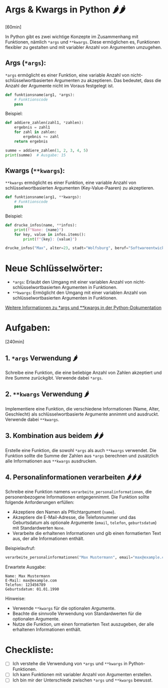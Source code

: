 # Args & Kwargs in Python 🌶️🌶️
[60min]

In Python gibt es zwei wichtige Konzepte im Zusammenhang mit Funktionen, nämlich `*args` und `**kwargs`. Diese ermöglichen es, Funktionen flexibler zu gestalten und mit variabler Anzahl von Argumenten umzugehen.

## Args (`*args`):

`*args` ermöglicht es einer Funktion, eine variable Anzahl von nicht-schlüsselwortbasierten Argumenten zu akzeptieren. Das bedeutet, dass die Anzahl der Argumente nicht im Voraus festgelegt ist.

```python
def funktionsname(arg1, *args):
    # Funktionscode
    pass
```

Beispiel:

```python
def addiere_zahlen(zahl1, *zahlen):
    ergebnis = zahl1
    for zahl in zahlen:
        ergebnis += zahl
    return ergebnis

summe = addiere_zahlen(1, 2, 3, 4, 5)
print(summe)  # Ausgabe: 15
```

## Kwargs (`**kwargs`):

`**kwargs` ermöglicht es einer Funktion, eine variable Anzahl von schlüsselwortbasierten Argumenten (Key-Value-Paaren) zu akzeptieren.

```python
def funktionsname(arg1, **kwargs):
    # Funktionscode
    pass
```

Beispiel:

```python
def drucke_infos(name, **infos):
    print(f"Name: {name}")
    for key, value in infos.items():
        print(f"{key}: {value}")

drucke_infos("Max", alter=23, stadt="Wolfsburg", beruf="Softwareentwickler")
```

# Neue Schlüsselwörter:

- `*args`: Erlaubt den Umgang mit einer variablen Anzahl von nicht-schlüsselwortbasierten Argumenten in Funktionen.
- `**kwargs`: Ermöglicht den Umgang mit einer variablen Anzahl von schlüsselwortbasierten Argumenten in Funktionen.

[Weitere Informationen zu *args und **kwargs in der Python-Dokumentation](https://docs.python.org/3/tutorial/controlflow.html#more-on-defining-functions)

# Aufgaben:
[240min]

## 1. `*args` Verwendung 🌶️

Schreibe eine Funktion, die eine beliebige Anzahl von Zahlen akzeptiert und ihre Summe zurückgibt. Verwende dabei `*args`.

## 2. `**kwargs` Verwendung 🌶️

Implementiere eine Funktion, die verschiedene Informationen (Name, Alter, Geschlecht) als schlüsselwortbasierte Argumente annimmt und ausdruckt. Verwende dabei `**kwargs`.

## 3. Kombination aus beidem 🌶️🌶️

Erstelle eine Funktion, die sowohl `*args` als auch `**kwargs` verwendet. Die Funktion sollte die Summe der Zahlen aus `*args` berechnen und zusätzlich alle Informationen aus `**kwargs` ausdrucken.

## 4. Personalinformationen verarbeiten 🌶️🌶️🌶️

Schreibe eine Funktion namens `verarbeite_personalinformationen`, die personenbezogene Informationen entgegennimmt. Die Funktion sollte folgende Anforderungen erfüllen:

- Akzeptiere den Namen als Pflichtargument (`name`).
- Akzeptiere die E-Mail-Adresse, die Telefonnummer und das Geburtsdatum als optionale Argumente (`email`, `telefon`, `geburtsdatum`) mit Standardwerten `None`.
- Verarbeite die erhaltenen Informationen und gib einen formatierten Text aus, der alle Informationen enthält.

Beispielaufruf:

```python
verarbeite_personalinformationen("Max Mustermann", email="max@example.com", telefon="123456789", geburtsdatum="01.01.1990")
```

Erwartete Ausgabe:

```
Name: Max Mustermann
E-Mail: max@example.com
Telefon: 123456789
Geburtsdatum: 01.01.1990
```

Hinweise:
- Verwende `**kwargs` für die optionalen Argumente.
- Beachte die sinnvolle Verwendung von Standardwerten für die optionalen Argumente.
- Nutze die Funktion, um einen formatierten Text auszugeben, der alle erhaltenen Informationen enthält.


# Checkliste:

- [ ] Ich verstehe die Verwendung von `*args` und `**kwargs` in Python-Funktionen.
- [ ] Ich kann Funktionen mit variabler Anzahl von Argumenten erstellen.
- [ ] Ich bin mir der Unterschiede zwischen `*args` und `**kwargs` bewusst.
